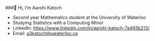 ###👋 Hi, I’m Aarohi Katoch
- Second year Mathematics student at the University of Waterloo
- Studying Statistics with a Computing Minor
- LinkedIn: https://www.linkedin.com/in/aarohi-katoch-7a493b213/
- Email: a3katoch@uwaterloo.ca


<!---
AarohiK/AarohiK is a ✨ special ✨ repository because its `README.md` (this file) appears on your GitHub profile.
You can click the Preview link to take a look at your changes.
--->
